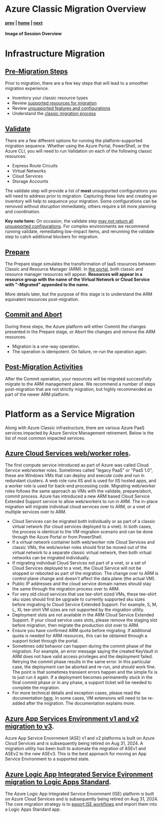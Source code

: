 # Azure Classic Migration Overview

#### [prev](./readme.md) | [home](./readme.md)  | [next](./premigration.md)

**Image of Session Overview**
# Infrastructure Migration

## [Pre-Migration Steps](./premigration.md)
Prior to migration, there are a few key steps that will lead to a smoother migration experience.
- Inventory your classic resource types
- Review [supported resources for migration](https://learn.microsoft.com/en-us/azure/virtual-machines/migration-classic-resource-manager-overview#supported-resources-for-migration)
- Review [unsupported features and configurations](https://learn.microsoft.com/en-us/azure/virtual-machines/migration-classic-resource-manager-overview#unsupported-features-and-configurations)
- Understand the [classic migration process](https://learn.microsoft.com/en-us/azure/virtual-machines/migration-classic-resource-manager-deep-dive)

## [Validate](./validate.md)
There are a few different options for running the platform-supported migration sequence. Whether using the Azure Portal, PowerShell, or the Azure CLI, you will need to run Validation on each of the following classic resources:
- Express Route Circuits 
- Virtual Networks
- Cloud Services
- Storage Accounts

The validate step will provide a list of **most** unsupported configurations you will need to address prior to migration. Capturing these lists and creating an inventory will help to sequence your migration. Some configurations can be removed without disruption immediately, others require a bit more planning and coordination.

**Key note here:** On occasion, the validate step [may not return all unsupported configurations](https://learn.microsoft.com/en-us/azure/virtual-machines/migration-classic-resource-manager-deep-dive#checks-not-done-in-the-validate-operation). For complex environments we recommend running validate, remediating low-impact items, and rerunning the validate step to catch additional blockers for migration.

## [Prepare](./prepare.md)
The Prepare stage simulates the transformation of IaaS resources between Classic and Resource Manager (ARM). In [the portal](https://learn.microsoft.com/en-us/azure/virtual-machines/migration-classic-resource-manager-deep-dive#prepare), both classic and resource manager resources will appear. **Resources will appear in a resource group with the name of the Virtual Network or Cloud Service with "-Migrated" appended to the name.**

More details later, but the purpose of this stage is to understand the ARM equivalent resources post-migration.

## [Commit and Abort](./migrate.md)
During these steps, the Azure platform will either Commit the changes presented in the Prepare stage, or Abort the changes and remove the ARM resources. 
- Migration is a one-way operation.
- The operation is idempotent. On failure, re-run the operation again. 

## [Post-Migration Activities](./postmigration.md)
After the Commit operation, your resources will be migrated successfully migrate to the ARM management plane. We recommend a number of steps post-migration that are not strictly migration, but highly recommended as part of the newer ARM platform. 

# Platform as a Service Migration
Along with Azure Classic infrastructure, there are various Azure PaaS services impacted by Azure Service Management retirement. Below is the list of most common impacted services.

## [Azure Cloud Services web/worker roles](https://learn.microsoft.com/en-us/azure/cloud-services-extended-support/in-place-migration-overview). 
The first compute service introduced as part of Azure was called Cloud Service web/worker roles. Sometimes called "legacy PaaS" or "PaaS 1.0", these are Windows VMs that can deploy and execute code and run in redundant clusters. A web role runs IIS and is used for IIS hosted apps, and a worker role is used for back-end processing code. Migrating web/worker roles follows the same approach as VMs with the validate, prepare/abort, commit process. Azure has introduced a new ARM based Cloud Service Extended Support service to allow web/workers to run in ARM. The in-place migration will migrate individual cloud services over to ARM, or a vnet of multiple services over to ARM.
- Cloud Services can be migrated both individually or as part of a classic virtual network (for cloud services deployed to a vnet). In both cases, the process is identical to the VM migration scenario and can be done through the Azure Portal or from PowerShell.
- If a virtual network container both web/worker role Cloud Services and classic VMs, the web/worker roles should first be moved out of the virtual network to a separate classic virtual network, then both virtual networks can be migrated individually.
- If migrating individual Cloud Services not part of a vnet, or a set of Cloud Services deployed to a vnet, the Cloud Service will not be stopped or rebooted as part of the migration. The change over to ARM is control plane change and doesn't affect the data plane (the actual VM). 
- Public IP addresses and the cloud service domain names should stay the same through the migration process over to ARM. 
- For very old cloud services that use tee-shirt sized VMs, these tee-shirt sku sizes should first be upgrade to currently supported sku sizes before migrating to Cloud Service Extended Support. For example, S, M, L, XL tee-shirt VM sizes are not supported by the migration utility. 
- Deployment slots are not available in the ARM Cloud Service Extended Support. If your cloud service uses slots, please remove the staging slot before migration, then migrate the production slot over to ARM. 
- Ensure you have confirmed ARM quota before migrating. If additional quota is needed for ARM resources, this can be obtained through a support ticket through the portal. 
- Sometimes odd behavior can happen during the commit phase of the migration. For example, an error message saying the created KeyVault in ARM does not have valid access privileges and the deployment failed. Retrying the commit phase results in the same error. In this particular case, the deployment can be aborted and re-run, and should work fine. The point is that sometimes transient errors happen and the simple fix is to just run it again. If a deployment becomes permanently stuck in the final commit phase or in any phase, a support ticket will be needed to complete the migration.  
- For more technical details and exception cases, please read the documentation [here](https://learn.microsoft.com/en-us/azure/cloud-services-extended-support/in-place-migration-technical-details). In some cases, VM extensions will need to be re-added after the migration. The documentation explains more. 
## [Azure App Services Environment v1 and v2 migration to v3](https://learn.microsoft.com/en-us/azure/app-service/environment/migrate). 
Azure App Service Envornment (ASE) v1 and v2 platforms is built on Azure Cloud Services and is subsequently being retired on Aug 31, 2024. A migration utility has been built to automate the migration of ASEv1 and ASEv2 to the new ASEv3. This is the best approach for moving an App Service Environment to a supported state. 
## [Azure Logic App Integrated Service Evironment migration to Logic Apps Standard](https://learn.microsoft.com/en-us/azure/logic-apps/ise-manage-integration-service-environment). 
The Azure Logic App Integrated Service Envornment (ISE) platform is built on Azure Cloud Services and is subsequently being retired on Aug 31, 2024. The core migration strategy is to [export ISE workflows](https://learn.microsoft.com/en-us/azure/logic-apps/export-from-ise-to-standard-logic-app) and import them into a Logic Apps Standard app. 
